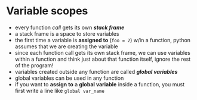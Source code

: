 # Variable scopes
* every function *call* gets its own ***stack frame***
* a stack frame is a space to store variables
* the first time a variable is **assigned to** (`foo = 2`) w/in a function, python assumes that we are creating the variable
* since each function call gets its own stack frame, we can use variables within a function and think just about that function itself, ignore the rest of the program!
* variables created outside any function are called ***global variables***
* global variables can be used in any function
* if you want to **assign to** a **global variable** inside a function, you must first write a line like `global var_name`